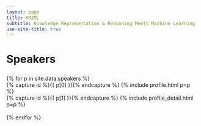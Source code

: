```yaml
---
layout: page
title: KR2ML
subtitle: Knowledge Representation & Reasoning Meets Machine Learning
use-site-title: true
---
```


# Speakers
<div class="container" style="margin-top: 25px;margin-bottom: 40px;">
  {% for p in site.data.speakers %}
  <div class="row">
    <div class="col-sm">
    {% capture id %}{{ p[0] }}{% endcapture %}
    {% include profile.html p=p %}
    </div>
    <div class="col">
    {% capture id %}{{ p[1] }}{% endcapture %}
    {% include profile_detail.html p=p %}
    </div>
  </div>
  <br>
  {% endfor %}
</div>
